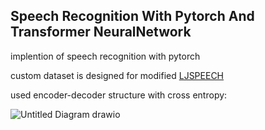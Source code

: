 ## Speech Recognition With Pytorch And Transformer NeuralNetwork

implention of speech recognition with pytorch

custom dataset is designed for modified [LJSPEECH](https://keithito.com/LJ-Speech-Dataset/)

used encoder-decoder structure with cross entropy:

![Untitled Diagram drawio](https://github.com/itsnotvahid/speech_transformer/assets/133800357/03ae3e3c-9e40-48a2-b742-16a613b1d1c6)

